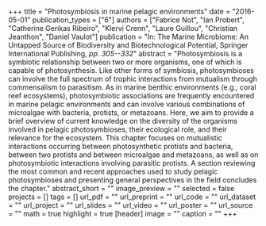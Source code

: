 +++
title = "Photosymbiosis in marine pelagic environments"
date = "2016-05-01"
publication_types = ["6"]
authors = ["Fabrice Not", "Ian Probert", "Catherine Gerikas Ribeiro", "Klervi Crenn", "Laure Guillou", "Christian Jeanthon", "Daniel Vaulot"]
publication = "In: The Marine Microbiome: An Untapped Source of Biodiversity and Biotechnological Potential, Springer International Publishing, _pp. 305--332_"
abstract = "Photosymbiosis is a symbiotic relationship between two or more organisms, one of which is capable of photosynthesis. Like other forms of symbiosis, photosymbioses can involve the full spectrum of trophic interactions from mutualism through commensalism to parasitism. As in marine benthic environments (e.g., coral reef ecosystems), photosymbiotic associations are frequently encountered in marine pelagic environments and can involve various combinations of microalgae with bacteria, protists, or metazoans. Here, we aim to provide a brief overview of current knowledge on the diversity of the organisms involved in pelagic photosymbioses, their ecological role, and their relevance for the ecosystem. This chapter focuses on mutualistic interactions occurring between photosynthetic protists and bacteria, between two protists and between microalgae and metazoans, as well as on photosymbiotic interactions involving parasitic protists. A section reviewing the most common and recent approaches used to study pelagic photosymbioses and presenting general perspectives in the field concludes the chapter."
abstract_short = ""
image_preview = ""
selected = false
projects = []
tags = []
url_pdf = ""
url_preprint = ""
url_code = ""
url_dataset = ""
url_project = ""
url_slides = ""
url_video = ""
url_poster = ""
url_source = ""
math = true
highlight = true
[header]
image = ""
caption = ""
+++
